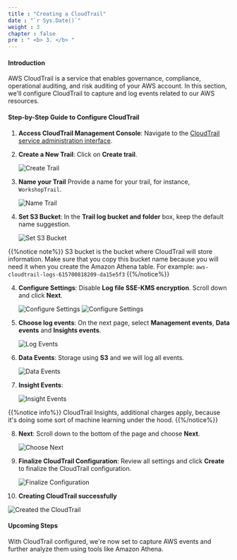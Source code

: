 ```yaml
---
title : "Creating a CloudTrail"
date : "`r Sys.Date()`"
weight : 3
chapter : false
pre : " <b> 3. </b> "
---
```


#### Introduction

AWS CloudTrail is a service that enables governance, compliance, operational auditing, and risk auditing of your AWS account. In this section, we'll configure CloudTrail to capture and log events related to our AWS resources.

#### Step-by-Step Guide to Configure CloudTrail

1. **Access CloudTrail Management Console**: Navigate to the [CloudTrail service administration interface](https://console.aws.amazon.com/cloudtrail/).
   
2. **Create a New Trail**: Click on **Create trail**.
   
   ![Create Trail](/images/3-configuring-cloudtrail/01-create-trail.png)

3. **Name your Trail** Provide a name for your trail, for instance, `WorkshopTrail`.

   ![Name Trail](/images/3-configuring-cloudtrail/02-name-trail.png)

3. **Set S3 Bucket**: In the **Trail log bucket and folder** box, keep the default name suggestion.
   
   ![Set S3 Bucket](/images/3-configuring-cloudtrail/03-set-s3-bucket.png)

{{%notice note%}}
S3 bucket is the bucket where CloudTrail will store information. Make sure that you copy this bucket name because you will need it when you create the Amazon Athena table. For example: `aws-cloudtrail-logs-615700818209-da15e5f3`
{{%/notice%}}

4. **Configure Settings**: Disable **Log file SSE-KMS encryption**. Scroll down and click **Next**.
   
   ![Configure Settings](/images/3-configuring-cloudtrail/04-configure-settings.png)
   ![Configure Settings](/images/3-configuring-cloudtrail/05-next-configuring.png)

5. **Choose log events**: On the next page, select **Management events**, **Data events** and **Insights events**.

   ![Log Events](/images/3-configuring-cloudtrail/06-log-events.png)

6. **Data Events**: Storage using **S3** and we will log all events.

   ![Data Events](/images/3-configuring-cloudtrail/07-data-events.png)

7. **Insight Events**: 

   ![Insight Events](/images/3-configuring-cloudtrail/08-insight-events.png)

{{%notice info%}}
CloudTrail Insights, additional charges apply, because it's doing some sort of machine learning under the hood.
{{%/notice%}}

8. **Next**: Scroll down to the bottom of the page and choose **Next**.

   ![Choose Next](/images/3-configuring-cloudtrail/09-next-review.png)

9. **Finalize CloudTrail Configuration**: Review all settings and click **Create** to finalize the CloudTrail configuration.
   
   ![Finalize Configuration](/images/3-configuring-cloudtrail/10-finalize-config.png)

10. **Creating CloudTrail successfully**

   ![Created the CloudTrail](/images/3-configuring-cloudtrail/11-created-cloudtrail.png)


#### Upcoming Steps

With CloudTrail configured, we're now set to capture AWS events and further analyze them using tools like Amazon Athena.
